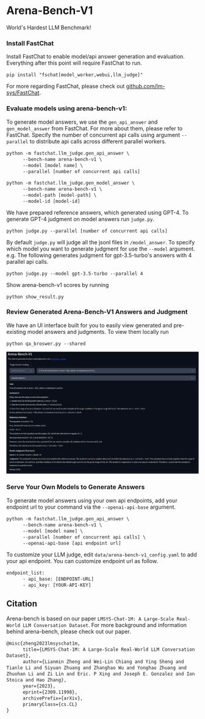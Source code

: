 # Arena-Bench-V1
World's Hardest LLM Benchmark! 

### Install FastChat
Install FastChat to enable model/api answer generation and evaluation. Everything after this point will require FastChat to run.
```console
pip install "fschat[model_worker,webui,llm_judge]"
```
For more regarding FastChat, please check out [github.com/lm-sys/FastChat](https://github.com/lm-sys/FastChat).

### Evaluate models using arena-bench-v1:
To generate model answers, we use the `gen_api_answer` and `gen_model_answer` from FastChat. For more about them, please refer to FastChat.
Specify the number of concurrent api calls using argument `--parallel` to distribute api calls across different parallel workers.
```console
python -m fastchat.llm_judge.gen_api_answer \
      --bench-name arena-bench-v1 \
      --model [model name] \
      --parallel [number of concurrent api calls]
```
```console
python -m fastchat.llm_judge.gen_model_answer \
      --bench-name arena-bench-v1 \
      --model-path [model-path] \
      --model-id [model-id]
```
We have prepared reference answers, which generated using GPT-4. To generate GPT-4 judgment on model answers run `judge.py`.
```console
python judge.py --parallel [number of concurrent api calls]
```
By default `judge.py` will judge all the jsonl files in `/model_answer`. To specify which model you want to generate judgment for use the `--model` argument.\
e.g. The following generates judgment for gpt-3.5-turbo's answers with 4 parallel api calls.
```console
python judge.py --model gpt-3.5-turbo --parallel 4
```
Show arena-bench-v1 scores by running
```console
python show_result.py
```

### Review Generated Arena-Bench-V1 Answers and Judgment
We have an UI interface built for you to easily view generated and pre-existing model answers and judgments. To view them locally run
```console
python qa_broswer.py --shared
```
![plot](misc/qa_browser.png)

### Serve Your Own Models to Generate Answers
To generate model answers using your own api endpoints, add your endpoint url to your command via the `--openai-api-base` argument.
```console
python -m fastchat.llm_judge.gen_api_answer \
      --bench-name arena-bench-v1 \
      --model [model name] \
      --parallel [number of concurrent api calls] \
      --openai-api-base [api endpoint url]
```
To customize your LLM judge, edit `data/arena-bench-v1_config.yaml` to add your api endpoint. You can customize endpoint url as follow.
```
endpoint_list:
      - api_base: [ENDPOINT-URL]
      - api_key: [YOUR-API-KEY]
```

## Citation
Arena-bench is based on our paper `LMSYS-Chat-1M: A Large-Scale Real-World LLM Conversation Dataset`. For more background and information behind arena-bench, please check out our paper. 
```
@misc{zheng2023lmsyschat1m,
      title={LMSYS-Chat-1M: A Large-Scale Real-World LLM Conversation Dataset}, 
      author={Lianmin Zheng and Wei-Lin Chiang and Ying Sheng and Tianle Li and Siyuan Zhuang and Zhanghao Wu and Yonghao Zhuang and Zhuohan Li and Zi Lin and Eric. P Xing and Joseph E. Gonzalez and Ion Stoica and Hao Zhang},
      year={2023},
      eprint={2309.11998},
      archivePrefix={arXiv},
      primaryClass={cs.CL}
}
```

